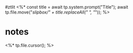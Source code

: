 #ztlit <%*
const title = await tp.system.prompt("Title");
await tp.file.move("_slipbox/" + title.replaceAll(" ", "_"));
%>
# notes
<%* tp.file.cursor(); %>